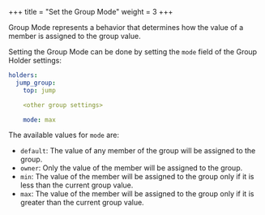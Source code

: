 +++
title = "Set the Group Mode"
weight = 3
+++

Group Mode represents a behavior that determines how the value of a member is assigned to the group value.

Setting the Group Mode can be done by setting the `mode` field of the Group Holder settings:

```yaml
holders:
  jump_group:
    top: jump

    <other group settings>

    mode: max
```

The available values for `mode` are:
- `default`: The value of any member of the group will be assigned to the group.
- `owner`: Only the value of the member will be assigned to the group.
- `min`: The value of the member will be assigned to the group only if it is less than the current group value.
- `max`: The value of the member will be assigned to the group only if it is greater than the current group value.
